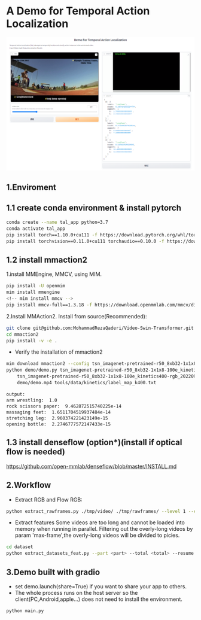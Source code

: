 # A Demo for Temporal Action Localization
<p>
  <img src="./figs/demo.png" width="800" />
</p>

## 1.Enviroment
## 1.1 create conda environment & install pytorch
```bash
conda create --name tal_app python=3.7
conda activate tal_app
pip install torch==1.10.0+cu111 -f https://download.pytorch.org/whl/torch_stable.html
pip install torchvision==0.11.0+cu111 torchaudio==0.10.0 -f https://download.pytorch.org/whl/torch_stable.html
```

## 1.2 install mmaction2
1.install MMEngine, MMCV, using MIM.
```bash
pip install -U openmim
mim install mmengine
<!-- mim install mmcv -->
pip install mmcv-full==1.3.18 -f https://download.openmmlab.com/mmcv/dist/cu111/torch1.10.0/index.html
```

2.Install MMAction2.
Install from source(Recommended):
<!-- git clone https://github.com/open-mmlab/mmaction2.git -->
```bash
git clone git@github.com:MohammadRezaQaderi/Video-Swin-Transformer.git
cd mmaction2
pip install -v -e .
```

- Verify the installation of mmaction2
```bash
mim download mmaction2 --config tsn_imagenet-pretrained-r50_8xb32-1x1x8-100e_kinetics400-rgb --dest .
python demo/demo.py tsn_imagenet-pretrained-r50_8xb32-1x1x8-100e_kinetics400-rgb.py \
    tsn_imagenet-pretrained-r50_8xb32-1x1x8-100e_kinetics400-rgb_20220906-2692d16c.pth \
    demo/demo.mp4 tools/data/kinetics/label_map_k400.txt
```
~~~~
output:
arm wrestling:  1.0
rock scissors paper:  9.462872515740225e-14
massaging feet:  1.6511704519937484e-14
stretching leg:  2.960374221423149e-15
opening bottle:  2.2746777572147433e-15
~~~~

## 1.3 install denseflow (option*)(install if optical flow is needed)
https://github.com/open-mmlab/denseflow/blob/master/INSTALL.md


## 2.Workflow
- Extract RGB and Flow
RGB:
```bash
python extract_rawframes.py ./tmp/video/ ./tmp/rawframes/ --level 1 --ext mp4 --task rgb --use-opencv
```

- Extract features
Some videos are too long and cannot be loaded into memory when running in parallel. 
Filtering out the overly-long videos by param 'max-frame',the overly-long videos will be divided to <max-frame> picies.
```bash
cd dataset
python extract_datasets_feat.py --part <part> --total <total> --resume --max-frame 15000
```

## 3.Demo built with gradio
- set demo.launch(share=True) if you want to share your app to others.
- The whole process runs on the host server so the client(PC,Android,apple...) does not need to install the environment.
```bash
python main.py
```
